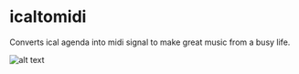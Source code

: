 # icaltomidi
Converts ical agenda into midi signal to make great music from a busy life.

![alt text](http://midi.dcfvg.com/thumbs/23bc4f38a0e464cc550c0809566499d1.0.900.0.0.0.100.png?1415728070)
